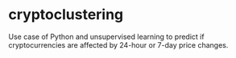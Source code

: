 # cryptoclustering
Use case of Python and unsupervised learning to predict if cryptocurrencies are affected by 24-hour or 7-day price changes.
